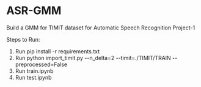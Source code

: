 # ASR-GMM
Build a GMM for TIMIT dataset for Automatic Speech Recognition Project-1

Steps to Run:
1. Run pip install -r requirements.txt
2. Run python import_timit.py --n_delta=2 --timit=./TIMIT/TRAIN --preprocessed=False
3. Run train.ipynb
4. Run test.ipynb
